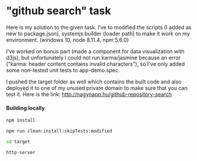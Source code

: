 # "github search" task

Here is my solution to the given task. I’ve to modified the scripts (I added as new to package.json), systemjs.builder (loader path) to make it work on my environment. (windows 10, node 8.11.4, npm 5.6.0)

I’ve worked on bonus part (made a component for data visualization with d3js), but unfortunately I could not run karma/jasmine because an error ("karma: header content contains invalid characters"), so I've only added some non-tested unit tests to app-demo.spec.

I pushed the target folder as well which contains the built code and also deployed it to one of my unused private domain to make sure that you can test it.
Here is the link: http://nagynapp.hu/github-repository-search

#### Building locally

```bash
npm install
```

```bash
npm run clean:install:skipTests:modified
```

```bash
cd target
```

```bash
http-server
```


